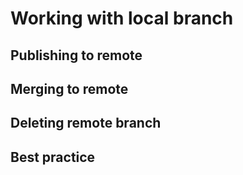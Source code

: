 # Working with local branch

## Publishing to remote

## Merging to remote

## Deleting remote branch

## Best practice
